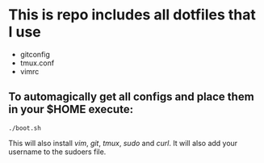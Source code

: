 # This is repo includes all dotfiles that I use

* gitconfig
* tmux.conf
* vimrc

## To automagically get all configs and place them in your $HOME execute:
`./boot.sh`

This will also install *vim*, *git*, *tmux*, *sudo* and *curl*.
It will also add your username to the sudoers file.
